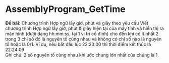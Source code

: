 # AssemblyProgram_GetTime
**Đề bài:**
Chương trình Hợp ngữ lấy giờ, phút và giây theo yêu cầu
Viết chương trình Hợp ngữ lấy giờ, phút & giây hiện tại của máy tính và hiển thị ra màn hình (dưới dạng hh:mm:ss, tại 1 vị trí cố định) 
cho đến khi có ít nhất 2 trong 3 chỉ số đó là nguyên tố cùng nhau và không có chỉ số nào là nguyên tố hoặc là 0/1.
Ví dụ, nếu bắt đầu lúc 22:23:00 thì thời điểm kết thúc là  22:24:09  
Ghi chú: 2 số nguyên tố cùng nhau khi ước chung lớn nhất của chúng là 1.
